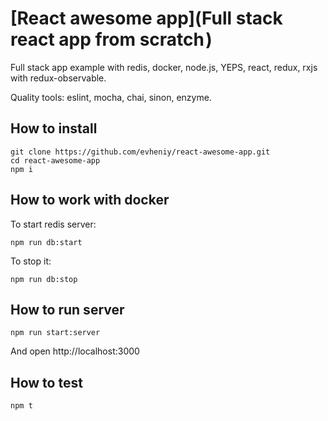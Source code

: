 # [React awesome app](Full stack react app from scratch )

Full stack app example with redis, docker, node.js, YEPS, react, redux, rxjs with redux-observable.

Quality tools: eslint, mocha, chai, sinon, enzyme.

## How to install

    git clone https://github.com/evheniy/react-awesome-app.git
    cd react-awesome-app
    npm i
    
## How to work with docker

To start redis server:
    
    npm run db:start
    
To stop it:

    npm run db:stop
    
## How to run server

    npm run start:server
    
And open http://localhost:3000

## How to test

    npm t
    

